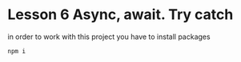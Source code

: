 # Lesson 6 Async, await. Try catch

in order to work with this project you have to install packages
```
npm i
```
